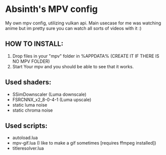 # Absinth's MPV config
My own mpv config, utilizing vulkan api.
Main usecase for me was watching anime but im pretty sure you can watch all sorts of videos with it :)

## HOW TO INSTALL:

1) Drop files in your "mpv" folder in %APPDATA% (CREATE IT IF THERE IS NO MPV FOLDER)
2) Start Your mpv and you should be able to see that it works.

## Used shaders:
- SSimDownscaler (Luma downscale)
- FSRCNNX_x2_8-0-4-1 (Luma upscale)
- static luma noise
- static chroma noise

## Used scripts:
- autoload.lua
- mpv-gif.lua (I like to make a gif sometimes [requires ffmpeg installed])
- titleresolver.lua

